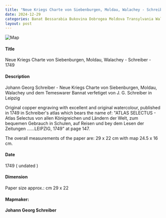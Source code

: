 ```yaml
---
title: "Neue Kriegs Charte von Siebenburgen, Moldau, Walachey - Schreiber - 1749 Transylvania Moldavia Walachia"
date: 2024-12-29
categories: Banat Bessarabia Bukovina Dobrogea Moldova Transylvania Wallachia
layout: post
---
```

![Map](/transylvania-digital-antiques/assets/2024-04-07_015555.jpg "Map")
#### Title ####
Neue Kriegs Charte von Siebenburgen, Moldau, Walachey - Schreiber - 1749

#### Description ####
Johann Georg Schreiber - Neue Kriegs Charte von Siebenburgen, Moldau, Walachey und dem Temeswarer Bannat verfetiget von J. G. Schreiber in Leipzig

Original copper engraving with excellent and original watercolour, published in 1749 in Schreiber's atlas which bears the name of: "ATLAS SELECTUS - Atlas Selectus von allen Königreichen und Ländern der Welt, zum bequemen Gebrauch in Schulen, auf Reisen und bey dem Lesen der Zeitungen ......LEIPZIG, 1749" at page 147.

The overall measurements of the paper are: 29 x 22 cm with map 24.5 x 16 cm.

#### Date ####
1749 ( undated )

#### Dimension ####
Paper size approx.: cm 29  x 22

#### Mapmaker: ####
**Johann Georg Schreiber**